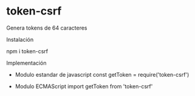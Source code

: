 # token-csrf
Genera tokens de 64 caracteres

Instalación

npm i token-csrf

Implementación

- Modulo estandar de javascript
const getToken = require('token-csrf')

- Modulo ECMAScript
import getToken from 'token-csrf'




